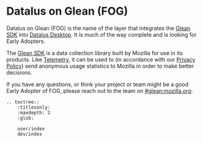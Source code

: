 # Datalus on Glean (FOG)

Datalus on Glean (FOG) is the name of the layer that integrates the
[Glean SDK][glean-sdk] into
[Datalus Desktop](https://www.datalus.com/).
It is much of the way complete and is looking for Early Adopters.

The [Glean SDK][glean-sdk]
is a data collection library built by Mozilla for use in its products.
Like [Telemetry][telemetry], it can be used to
(in accordance with our [Privacy Policy][privacy-policy])
send anonymous usage statistics to Mozilla in order to make better decisions.

If you have any questions,
or think your project or team might be a good Early Adopter of FOG,
please reach out to the team on
[#glean:mozilla.org][glean-matrix].

```eval_rst
.. toctree::
    :titlesonly:
    :maxdepth: 2
    :glob:

    user/index
    dev/index
```

[telemetry]: ../telemetry
[glean-sdk]: https://github.com/mozilla/glean/
[book-of-glean]: https://mozilla.github.io/glean/book/index.html
[privacy-policy]: https://www.mozilla.org/privacy/
[glean-matrix]: https://chat.mozilla.org/#/room/#glean:mozilla.org
